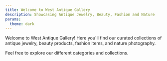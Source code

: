 ```yaml
---
title: Welcome to West Antique Gallery
description: Showcasing Antique Jewelry, Beauty, Fashion and Nature
params:
  theme: dark
---
```


Welcome to West Antique Gallery! Here you'll find our curated collections of antique jewelry, beauty products, fashion items, and nature photography.

Feel free to explore our different categories and collections. 